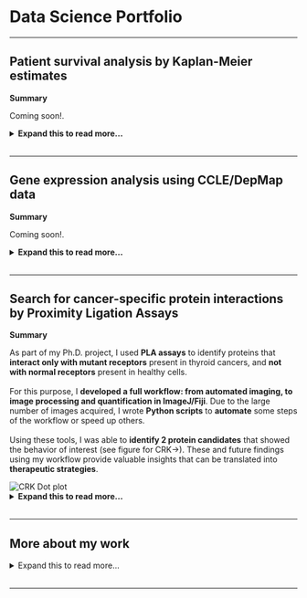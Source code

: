 <h1 class="center-text"> Data Science Portfolio </h1> 
<hr>

<h2 class="center-text"> Patient survival analysis by Kaplan-Meier estimates </h2>

<div class="two-columns">
  <div class="left-column-50">
    <p><strong> Summary </strong></p>
    <p class="justify-text"> Coming soon!. </p>
  </div>   
  <div class="right-column-50">
    <!--<img src="Images_GIFs_Videos/Streamlit_Projects_003.gif" alt="Streamlit Projects GIF" />-->
  </div>
</div>
<details><summary markdown="span"><strong> Expand this to read more... </strong></summary>
  <p><strong> More Context </strong></p>
  <p> A </p>
  <div class="two-columns">
      <div class="left-column-50">
          <p class="justify-text"><strong> Problems </strong></p>
          <ul> 
              <li class="justify-text">A. </li>
              <li class="justify-text">B. </li>
              <li class="justify-text">C. </li>
              <li class="justify-text">D. </li>
              <li class="justify-text">E. </li>
              <li class="justify-text">F. </li>
          </ul>
      </div>
      <div class="right-column-50">
          <p class="justify-text"><strong> Solutions </strong></p>
          <ul> 
              <li class="justify-text">A. </li>
              <li class="justify-text">B. </li>
              <li class="justify-text">C. </li>
              <li class="justify-text">D. </li>
              <li class="justify-text">E. </li>
          </ul>
      </div>
  </div>
  <p><strong> Check the Streamlit tool I made here: <a href="https://github.com/EdRey05/Streamlit_projects/tree/main/003_KM_plotter">Demo_KM_plotter</a></strong></p>
</details>
<br>
<hr>

<h2 class="center-text"> Gene expression analysis using CCLE/DepMap data </h2>

<div class="two-columns">
  <div class="left-column-50">
    <p><strong> Summary </strong></p>
    <p class="justify-text"> Coming soon!. </p>
  </div>
  <div class="right-column-50">
    <!--<img src="Images_GIFs_Videos/Streamlit_Projects_001.gif" alt="Streamlit Projects GIF" />-->
  </div>
</div>
<details><summary markdown="span"><strong> Expand this to read more... </strong></summary>
  <p><strong> More Context </strong></p>
  <p> A </p>
  <div class="two-columns">
      <div class="left-column-50">
          <p class="justify-text"><strong> Problems </strong></p>
          <ul> 
              <li class="justify-text">A. </li>
              <li class="justify-text">B. </li>
              <li class="justify-text">C. </li>
              <li class="justify-text">D. </li>
              <li class="justify-text">E. </li>
              <li class="justify-text">F. </li>
          </ul>
      </div>
      <div class="right-column-50">
          <p class="justify-text"><strong> Solutions </strong></p>
          <ul> 
              <li class="justify-text">A. </li>
              <li class="justify-text">B. </li>
              <li class="justify-text">C. </li>
              <li class="justify-text">D. </li>
              <li class="justify-text">E. </li>
          </ul>
      </div>
  </div>
  <p><strong> Check the Streamlit tool I made here: <a href="https://github.com/EdRey05/Streamlit_projects/tree/main/001_RNA_expression_DepMap">Demo_RNA_DepMap</a></strong></p>
</details>
<br>
<hr>

<h2 class="center-text"> Search for cancer-specific protein interactions by Proximity Ligation Assays </h2>

<div class="two-columns">
  <div class="left-column-50">
    <p><strong> Summary </strong></p>
    <p class="justify-text"> As part of my Ph.D. project, I used <strong>PLA assays</strong> to identify proteins that <strong>
                            interact only with mutant receptors</strong> present in thyroid cancers, and <strong>not with normal 
                            receptors</strong> present in healthy cells. <br><br>
                            For this purpose, I <strong>developed a full workflow: from automated imaging, to image processing and 
                            quantification in ImageJ/Fiji</strong>. Due to the large number of images acquired, I wrote <strong>Python 
                            scripts</strong> to <strong>automate</strong> some steps of the workflow or speed up others. <br><br>
                            Using these tools, I was able to <strong>identify 2 protein candidates</strong> that showed the behavior 
                            of interest (see figure for CRK→). These and future findings using my workflow provide valuable insights
                            that can be translated into <strong>therapeutic strategies</strong>.
    </p> 
  </div>
  <div class="right-column-50">
    <img src="https://github.com/EdRey05/EdRey05.github.io/assets/62916582/8fad7857-27a1-4ee4-a980-3bce32a09ece" alt="CRK Dot plot" />
  </div>
</div>
<details><summary markdown="span"><strong> Expand this to read more... </strong></summary>
  <p><strong> More Context </strong></p>
  <p class="justify-text"> Based on research and information provided by collaborators who perform PLA experiments, I carried out several 
      <strong>small-scale tests</strong>. However, I found out that due to our conditions (antibodies, cell lines, treatments), there was 
      noticeable <strong>variability and background signal</strong> such that larger sample sizes would be required (first I tested <50 
      images of individual cells). In addition, I observed that confocal resolution was not essential to ensure good results and thus 
      evaluated other options. Finally, I decided to use the <strong>EVOS M7000</strong> imager (Thermo Fisher) which has automated 
      imaging capabilities and decent resolution of PLA objects at 40x magnification. <br>
  </p>
  <div class="two-columns">
    <div class="left-column-35">
      <p class="justify-text"> Here I illustrate the workflow I generated (→), including the extra steps required due to the <strong>large 
                              number of images</strong> that I acquired with the EVOS imager. <br><br>
                              However, that brought several <strong>complications </strong> since my lab used to -mostly- do <strong>manual 
                              experiment analysis</strong> for small-scale experiments, which was very time consuming. Thus, I developed 
                              <strong>data-solutions</strong> for as many stages as I could (<strong>all with an * symbol before their name
                              </strong>).
      </p>
    </div>
    <div class="right-column-65">
      <img src="https://github.com/EdRey05/EdRey05.github.io/assets/62916582/fa82a60c-6108-4e50-a8f3-67d55b09ae35" alt="PLA Workflow" />    
    </div>
  </div>
  <br>
  <div class="two-columns">
      <div class="left-column-50">
          <p class="justify-text"><strong> Problems </strong></p>
          <ul> 
              <li class="justify-text">The imager saved the raw images as <strong>single-channel, single-slice</strong> images instead of 
                                      hyperstacks. This provided 12 images instead of 1. </li>
              <li class="justify-text">I acquired <strong>300+ hyperstacks/fields of view (FOVs)</strong>, which was too many for manual
                                      review. </li>
              <li class="justify-text">All FOVs requied <strong>pre-processing</strong> before quantification (<strong>Z-projection and 
                                      background subtraction</strong>). </li>
              <li class="justify-text">We needed to <strong>manually draw and save two .roi files</strong> for each cell to be quantified 
                                      (100-500 per experimental group). </li>
              <li class="justify-text">For the quantification, each big FOV required to be split, the <strong>PLA channel to be isolated 
                                      and thresholded</strong>. Here, different pre-set methods are offered within ImageJ/Fiji, but produce
                                      different results depending on the input images and features. </li>
              <li class="justify-text">The quantification <strong>results needed to be reviewed</strong> to evaluate whether the thresholding
                                      and object detection parameters were appropriate. These sometimes needed to be slightly adjusted 
                                      for each experiment to produce the best results. </li>
          </ul>
      </div>
      <div class="right-column-50">
          <p class="justify-text"><strong> Solutions </strong></p>
          <ul> 
              <li class="justify-text">I wrote a <strong>script to merge output images to hyperstacks</strong> in ImageJ/Fiji by analyzing the 
                                      output image file name which contained cues about the FOV, slice, and channel numbers. </li>
              <li class="justify-text">I wrote a <strong>script for grid stitching</strong> in ImageJ/Fiji, to produce 10 big FOVs per 
                                      experimental group. This was much more manageable and still easy to manually navigate and review. </li>
              <li class="justify-text">I wrote a <strong>script for pre-processing</strong> in ImageJ/Fiji, to Z-project and apply background 
                                       subtraction. </li>
              <li class="justify-text">Due to time constraints, I could not implement a solution to identify the cells/areas of interest and
                                      draw the contours for the .roi files. However, I wrote <strong>3 scripts to save and handle the areas
                                      </strong> in ImageJ/Fiji, which significantly speeded up the process. </li>
              <li class="justify-text">I wrote a <strong>script for quantification</strong> in ImageJ/Fiji that allows the user to select the
                                      thresholding method to use (methods panel and/or Find Maxima plug-in). Also, the user can enter the 
                                      parameters for PLA object detection (size, circularity). </li>
              <li class="justify-text">I made a <strong>Streamlit data app to summarize quantification outputs</strong>. The app automates the 
                                      generation of Power Point presentations with images and object count results. </li>
          </ul>
      </div>
  </div>
  <p class="justify-text"><strong> Results </strong></p>
  <ol> 
      <li class="justify-text">I consolidated my merge, stitch, and pre-process scripts into a single script that takes few initial 
                  parameters and automates these steps by chaining their inputs and outputs (<strong><a href="https://github.com/EdRey05/Resources_for_Mulligan_Lab/blob/main/Tools%20for%20students/Eduardo%20Reyes/04-Image_Processing_SYTTMZ_automated_PLA.py">See script</a></strong>). </li>
      <li class="justify-text">The only manual parts left are to select the areas (cells) of interest, and the analysis of the results
                  since my research group uses <strong>GraphPad Prism</strong>. Everything else has been <strong>succesfully automated
                  </strong>, most scripts take several <strong>input parameters</strong> that allow <strong>reusability</strong> and 
                  crucial parts of the code are <strong>flexible enough for fine-tunning</strong> (<strong>more/less channels, slices, 
                  FOVs, areas, etc.</strong>). </li>
      <li class="justify-text">Approximately <strong>10,000 images</strong> of individual cells were analyzed (<strong>6 different 
                  interactions, 7 experimental groups each</strong>). </li>
      <li class="justify-text"><strong>CRK was identified</strong> as a protein <strong>interacting with mutant RET receptors</strong> 
                  found in thyroid cancers <strong>but not with normal reecptors</strong>. The box plot below has the <strong>same data 
                  as the dot plot above</strong>, but shows the statistical analysis results and the dotted line is the additional 
                  threshold I used in my experiments (20 normalized puncta per cell) to consider a real interaction result given the 
                  background signal. All groups in this plot have sample sizes in the range of 140-270 (individual cell images). </li>
      <li class="justify-text"><strong>More details and data can't be shared at the moment</strong>. The final version of this figure as 
                  well as the figures for the other protein interactions I evaluated are temporarily restricted as they are part of 
                  ongoing projects. Most of my PLA experiments were done in 2022 butI wasn't able to publish them all before I graduated 
                  in Sept 2023 (my thesis will be made available to the public in Dec 2028). This restriction is to allow my former 
                  research group to use the data in manuscripts for publication.</li>
  </ol>
  <div class="two-columns">
      <div class="left-column-50">
          <img src="https://github.com/EdRey05/EdRey05.github.io/assets/62916582/ed47074f-fffc-40c7-a2f8-2d96a284baf8" alt="CRK Box plot" />
      </div>
      <div class="right-column-50">
          <img src="https://github.com/EdRey05/EdRey05.github.io/assets/62916582/22983a74-0c9b-495a-941c-7d2f89fb71f2" alt="CRK cell images" />
      </div>
  </div>
  <br>
  <p><strong> Check the Github page showcasing some of the scripts mentioned here: <a href="https://edrey05.github.io/Resources_for_Mulligan_Lab/">PLA ImageJ scripts</a></strong></p>
  <p><strong> Check the Streamlit data app I made here: <a href="https://github.com/EdRey05/Streamlit_projects/tree/main/002_Automated_PPTX_PLA">Demo_PLA_PPTX</a></strong></p>
</details>
<br>
<hr>

<h2> More about my work </h2>

<details><summary markdown="span"> Expand this to read more...</summary>
  <br>
  <div class="two-columns">
    <div class="left-column-35">
      <p><strong> Check my other Github pages </strong></p>
      <ul>
        <li> <strong><a href="https://edrey05.github.io/Resources_for_Mulligan_Lab/">Tools generated during my PhD</a></strong> </li>
        <li> <strong><a href="https://edrey05.github.io/Streamlit_projects/">Streamlit projects</a></strong> </li>
      </ul>
    </div>
    <div class="right-column-65">
      <p><strong> My Github Stats: </strong></p>
      <p><img src="https://github-readme-stats.vercel.app/api/top-langs/?username=EdRey05&theme=dark&hide_border=false&include_all_commits=false&count_private=false&layout=compact" alt="Top Languages">
      <img src="https://github-readme-streak-stats.herokuapp.com/?user=EdRey05&theme=dark&hide_border=false" alt="GitHub Streak Stats"></p>
    </div>
  </div>
</details>
<br>
<hr>
